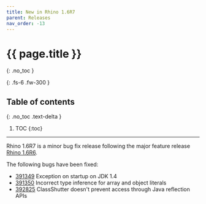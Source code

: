 ```yaml
---
title: New in Rhino 1.6R7
parent: Releases
nav_order: -13
---
```


# {{ page.title }}
{: .no_toc }

{: .fs-6 .fw-300 }

## Table of contents
{: .no_toc .text-delta }

1. TOC
{:toc}

---
Rhino 1.6R7 is a minor bug fix release following the major feature release [Rhino 1.6R6](https://web.archive.org/web/20210308011309mp_/https://developer.mozilla.org/en-US/docs/Web/JavaScript/New_in__Rhino_1.6R6).

The following bugs have been fixed:
- [391349](https://bugzilla.mozilla.org/show_bug.cgi?id=391349) Exception on startup on JDK 1.4 
- [391350](https://bugzilla.mozilla.org/show_bug.cgi?id=391350) Incorrect type inference for array and object literals
- [392825](https://bugzilla.mozilla.org/show_bug.cgi?id=392825) ClassShutter doesn't prevent access through Java reflection APIs